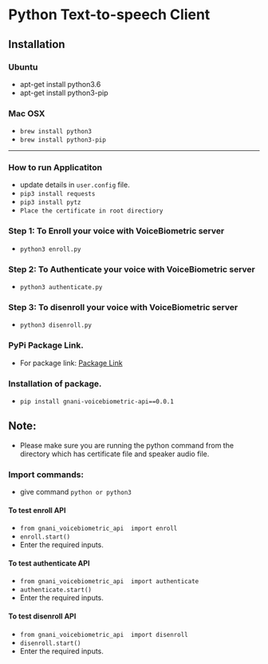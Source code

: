 # Python Text-to-speech Client

## Installation

### Ubuntu
- apt-get install python3.6
- apt-get install python3-pip

### Mac OSX
- `brew install python3`
- `brew install python3-pip`
___
### How to run Applicatiton
- update details in `user.config` file.
- `pip3 install requests`
- `pip3 install pytz`
- `Place the certificate in root directiory`

### Step 1: To Enroll your voice with VoiceBiometric server
- `python3 enroll.py` 

### Step 2: To Authenticate your voice with VoiceBiometric server
- `python3 authenticate.py` 

### Step 3: To disenroll your voice with VoiceBiometric server
- `python3 disenroll.py` 

### PyPi Package Link.
- For package link: [Package Link](https://pypi.org/project/gnani-voicebiometric-api/0.0.1/)

### Installation of package. 
- `pip install gnani-voicebiometric-api==0.0.1`

## Note:
- Please make sure you are running the python command from the directory which has certificate file and speaker audio file. 

### Import commands:
- give command `python or python3`

#### To test enroll API
- `from gnani_voicebiometric_api  import enroll`
- `enroll.start()`
- Enter the required inputs.

#### To test authenticate API
- `from gnani_voicebiometric_api  import authenticate`
- `authenticate.start()`
- Enter the required inputs.

#### To test disenroll API
- `from gnani_voicebiometric_api  import disenroll`
- `disenroll.start()`
- Enter the required inputs.
  

